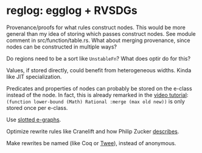# reglog: egglog + RVSDGs

Provenance/proofs for what rules construct nodes. This would be more general
than my idea of storing which passes construct nodes. See module comment in
src/function/table.rs. What about merging provenance, since nodes can be
constructed in multiple ways?

Do regions need to be a sort like `UnstableFn`? What does optir do for this?

Values, if stored directly, could benefit from heterogeneous widths. Kinda like
JIT specialization.

Predicates and properties of nodes can probably be stored on the e-class instead
of the node. In fact, this is already remarked in the [video tutorial](https://www.youtube.com/watch?v=N2RDQGRBrSY):
`(function lower-bound (Math) Rational :merge (max old new))` is only stored
once per e-class.

Use [slotted e-graphs](pldi2024/slotted_e-graphs.md).

Optimize rewrite rules like Cranelift and how Philip Zucker [describes](pldi2024/e-graphs_and_automated_reasoning.md#simplification-and-completion).

Make rewrites be named (like Coq or [Twee](pldi2024/e-graphs_and_automated_reasoning.md#union-find-is-ground-atomic-completion)),
instead of anonymous.
